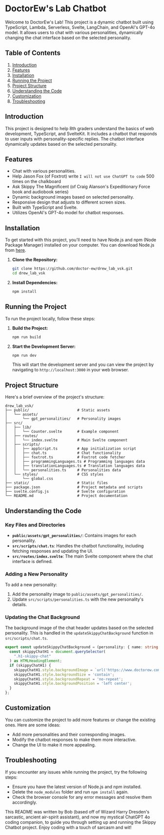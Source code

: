# DoctorEw's Lab Chatbot

Welcome to DoctorEw's Lab! This project is a dynamic chatbot built using TypeScript, Lambda, Serverless, Svelte, LangChain, and OpenAI's GPT-4o model. It allows users to chat with various personalities, dynamically changing the chat interface based on the selected personality.

## Table of Contents

1. [Introduction](#introduction)
2. [Features](#features)
3. [Installation](#installation)
4. [Running the Project](#running-the-project)
5. [Project Structure](#project-structure)
6. [Understanding the Code](#understanding-the-code)
7. [Customization](#customization)
8. [Troubleshooting](#troubleshooting)

## Introduction

This project is designed to help 8th graders understand the basics of web development, TypeScript, and SvelteKit. It includes a chatbot that responds to user inputs with personality-specific replies. The chatbot interface dynamically updates based on the selected personality.

## Features

- Chat with various personalities.
- Help Jason Fox (of Foxtrot) write `I will not use ChatGPT to code` 500 times on the chalkboard
- Ask Skippy The Magnificent (of Craig Alanson's Expeditionary Force book and audiobook series)
- Dynamic background images based on selected personality.
- Responsive design that adjusts to different screen sizes.
- Built with TypeScript and Svelte.
- Utilizes OpenAI's GPT-4o model for chatbot responses.

## Installation

To get started with this project, you'll need to have Node.js and npm (Node Package Manager) installed on your computer. You can download Node.js from [here](https://nodejs.org/).

1. **Clone the Repository:**

   ```sh
   git clone https://github.com/doctor-ew/drew_lab_vsk.git
   cd drew_lab_vsk
   ```

2. **Install Dependencies:**

   ```sh
   npm install
   ```

## Running the Project

To run the project locally, follow these steps:

1. **Build the Project:**

   ```sh
   npm run build
   ```

2. **Start the Development Server:**

   ```sh
   npm run dev
   ```

   This will start the development server and you can view the project by navigating to `http://localhost:3000` in your web browser.

## Project Structure

Here's a brief overview of the project's structure:

```
drew_lab_vsk/
├── public/                      # Static assets
│   └── assets/
│       └── gpt_personalities/   # Personality images
├── src/
│   ├── lib/
│   │   └── Counter.svelte       # Example component
│   ├── routes/
│   │   └── index.svelte         # Main Svelte component
│   ├── scripts/
│   │   ├── appScript.ts         # App initialization script
│   │   ├── chat.ts              # Chat functionality
│   │   ├── foxtrot.ts           # Foxtrot code fetcher
│   │   ├── programmingLanguages.ts # Programming languages data
│   │   ├── translationLanguages.ts # Translation languages data
│   │   └── personalities.ts     # Personalities data
│   └── styles/                  # CSS styles
│       └── global.css
├── static/                      # Static files
├── package.json                 # Project metadata and scripts
├── svelte.config.js             # Svelte configuration
└── README.md                    # Project documentation
```

## Understanding the Code

### Key Files and Directories

- **`public/assets/gpt_personalities/`**: Contains images for each personality.
- **`src/scripts/chat.ts`**: Handles the chatbot functionality, including fetching responses and updating the UI.
- **`src/routes/index.svelte`**: The main Svelte component where the chat interface is defined.

### Adding a New Personality

To add a new personality:
1. Add the personality image to `public/assets/gpt_personalities/`.
2. Update `src/scripts/personalities.ts` with the new personality's details.

### Updating the Chat Background

The background image of the chat header updates based on the selected personality. This is handled in the `updateSkippyChatBackground` function in `src/scripts/chat.ts`.

```typescript
export const updateSkippyChatBackground = (personality: { name: string }) => {
  const skippyChatH1 = document.querySelector(
    ".h1-skippy-chat"
  ) as HTMLHeadingElement;
  if (skippyChatH1) {
    skippyChatH1.style.backgroundImage = `url('https://www.doctorew.com/assets/gpt_personalities/${personality.name}.png')`;
    skippyChatH1.style.backgroundSize = 'contain';
    skippyChatH1.style.backgroundRepeat = 'no-repeat';
    skippyChatH1.style.backgroundPosition = 'left center';
  }
};
```

## Customization

You can customize the project to add more features or change the existing ones. Here are some ideas:
- Add more personalities and their corresponding images.
- Modify the chatbot responses to make them more interactive.
- Change the UI to make it more appealing.

## Troubleshooting

If you encounter any issues while running the project, try the following steps:
- Ensure you have the latest version of Node.js and npm installed.
- Delete the `node_modules` folder and run `npm install` again.
- Check the browser console for any error messages and resolve them accordingly.


This README was written by Bob (based off of Wizard Harry Dresden's sarcastic, ancient air-spirit assistant), and now my mystical ChatGPT 4o coding companion, to guide you through setting up and running the Skippy Chatbot project. Enjoy coding with a touch of sarcasm and wit!